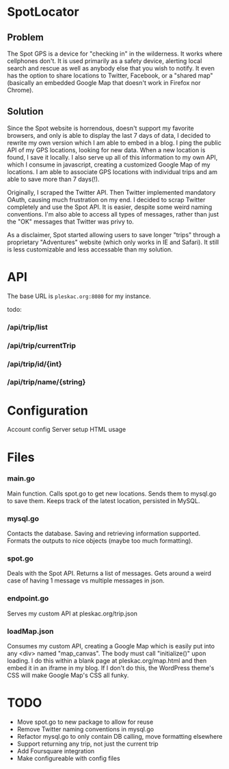 # SpotLocator #

## Problem ##
The Spot GPS is a device for "checking in" in the wilderness. It works where cellphones don't. It is used primarily as a safety device, alerting local search and rescue as well as anybody else that you wish to notify. It even has the option to share locations to Twitter, Facebook, or a "shared map" (basically an embedded Google Map that doesn't work in Firefox nor Chrome).

## Solution ##
Since the Spot website is horrendous, doesn't support my favorite browsers, and only is able to display the last 7 days of data, I decided to rewrite my own version which I am able to embed in a blog. I ping the public API of my GPS locations, looking for new data. When a new location is found, I save it locally. I also serve up all of this information to my own API, which I consume in javascript, creating a customized Google Map of my locations. I am able to associate GPS locations with individual trips and am able to save more than 7 days(!).

Originally, I scraped the Twitter API. Then Twitter implemented mandatory OAuth, causing much frustration on my end. I decided to scrap Twitter completely and use the Spot API. It is easier, despite some weird naming conventions. I'm also able to access all types of messages, rather than just the "OK" messages that Twitter was privy to.

As a disclaimer, Spot started allowing users to save longer "trips" through a proprietary "Adventures" website (which only works in IE and Safari). It still is less customizable and less accessable than my solution.

# API #
The base URL is ```pleskac.org:8080``` for my instance.

todo:
### /api/trip/list ###
### /api/trip/currentTrip ###
### /api/trip/id/{int} ###
### /api/trip/name/{string} ###

# Configuration #
Account config
Server setup
HTML usage

# Files #

### main.go ###
Main function. Calls spot.go to get new locations. Sends them to mysql.go to save them. Keeps track of the latest location, persisted in MySQL.

### mysql.go ###
Contacts the database. Saving and retrieving information supported. Formats the outputs to nice objects (maybe too much formatting).

### spot.go ###
Deals with the Spot API. Returns a list of messages. Gets around a weird case of having 1 message vs multiple messages in json.

### endpoint.go ###
Serves my custom API at pleskac.org/trip.json

### loadMap.json ###
Consumes my custom API, creating a Google Map which is easily put into any \<div> named "map_canvas". The body must call "initialize()" upon loading. I do this within a blank page at pleskac.org/map.html and then embed it in an iframe in my blog. If I don't do this, the WordPress theme's CSS will make Google Map's CSS all funky.

# TODO #
* Move spot.go to new package to allow for reuse
* Remove Twitter naming conventions in mysql.go
* Refactor mysql.go to only contain DB calling, move formatting elsewhere
* Support returning any trip, not just the current trip
* Add Foursquare integration
* Make configureable with config files